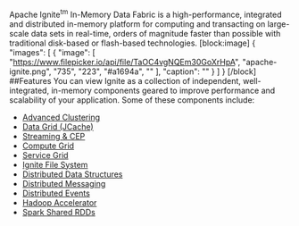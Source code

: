 Apache Ignite<sup>tm</sup> In-Memory Data Fabric is a high-performance, integrated and distributed in-memory platform for computing and transacting on large-scale data sets in real-time, orders of magnitude faster than possible with traditional disk-based or flash-based technologies.
[block:image]
{
  "images": [
    {
      "image": [
        "https://www.filepicker.io/api/file/TaOC4vgNQEm30GoXrHpA",
        "apache-ignite.png",
        "735",
        "223",
        "#a1694a",
        ""
      ],
      "caption": ""
    }
  ]
}
[/block]
##Features
You can view Ignite as a collection of independent, well-integrated, in-memory components geared to improve performance and scalability of your application. Some of these components include:

  * [Advanced Clustering](doc:cluster)
  * [Data Grid (JCache)](doc:data-grid) 
  * [Streaming & CEP](doc:streaming--cep) 
  * [Compute Grid](doc:compute-grid) 
  * [Service Grid](doc:service-grid)
  * [Ignite File System](doc:igfs)
  * [Distributed Data Structures](doc:queue-and-set) 
  * [Distributed Messaging](doc:messaging) 
  * [Distributed Events](doc:events) 
  * [Hadoop Accelerator](doc:hadoop-accelerator)
  * [Spark Shared RDDs](doc:shared-rdd)